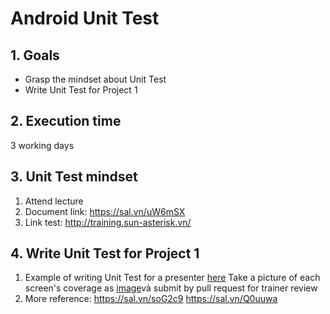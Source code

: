 # Android Unit Test
## 1. Goals
- Grasp the mindset about Unit Test
- Write Unit Test for Project 1

## 2. Execution time
 3 working days

## 3. Unit Test mindset
1. Attend lecture
2. Document link: https://sal.vn/uW6mSX
3. Link test: http://training.sun-asterisk.vn/

## 4. Write Unit Test for Project 1
1. Example of writing Unit Test for a presenter [here](https://github.com/framgia/Training-Guideline/blob/master/Android/unit-test/CastDetailPresenterTest.kt)
    Take a picture of each screen's coverage as [image](https://github.com/framgia/Training-Guideline/blob/master/Android/unit-test/CastDetailCoverage.png)và submit by pull request for trainer review
2. More reference:
    https://sal.vn/soG2c9
    https://sal.vn/Q0uuwa
